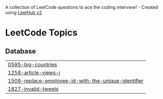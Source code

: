 A collection of LeetCode questions to ace the coding interview! - Created using [LeetHub v2](https://github.com/arunbhardwaj/LeetHub-2.0)
<!---LeetCode Topics Start-->
# LeetCode Topics
## Database
|  |
| ------- |
| [0595-big-countries](https://github.com/manjaycoder/day50-sql-challenges/tree/master/0595-big-countries) |
| [1258-article-views-i](https://github.com/manjaycoder/day50-sql-challenges/tree/master/1258-article-views-i) |
| [1509-replace-employee-id-with-the-unique-identifier](https://github.com/manjaycoder/day50-sql-challenges/tree/master/1509-replace-employee-id-with-the-unique-identifier) |
| [1827-invalid-tweets](https://github.com/manjaycoder/day50-sql-challenges/tree/master/1827-invalid-tweets) |
<!---LeetCode Topics End-->
